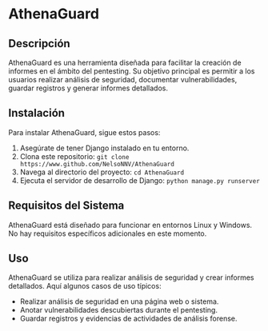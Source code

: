 # AthenaGuard

## Descripción
AthenaGuard es una herramienta diseñada para facilitar la creación de informes en el ámbito del pentesting. Su objetivo principal es permitir a los usuarios realizar análisis de seguridad, documentar vulnerabilidades, guardar registros y generar informes detallados.

## Instalación
Para instalar AthenaGuard, sigue estos pasos:
1. Asegúrate de tener Django instalado en tu entorno.
2. Clona este repositorio: `git clone https://www.github.com/NelsoNNV/AthenaGuard`
3. Navega al directorio del proyecto: `cd AthenaGuard`
4. Ejecuta el servidor de desarrollo de Django: `python manage.py runserver`

## Requisitos del Sistema
AthenaGuard está diseñado para funcionar en entornos Linux y Windows. No hay requisitos específicos adicionales en este momento.

## Uso
AthenaGuard se utiliza para realizar análisis de seguridad y crear informes detallados. Aquí algunos casos de uso típicos:
- Realizar análisis de seguridad en una página web o sistema.
- Anotar vulnerabilidades descubiertas durante el pentesting.
- Guardar registros y evidencias de actividades de análisis forense.

